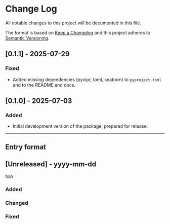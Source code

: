 # Change Log
All notable changes to this project will be documented in this file.

The format is based on [Keep a Changelog](http://keepachangelog.com/)
and this project adheres to [Semantic Versioning](http://semver.org/).

## [0.1.1] - 2025-07-29

### Fixed
- Added missing dependencies (pyvipr, toml, seaborn) to `pyproject.toml` and to the README and docs. 

## [0.1.0] - 2025-07-03

### Added
- Initial development version of the package, prepared for release.

------

## Entry format

## [Unreleased] - yyyy-mm-dd

N/A

### Added

### Changed

### Fixed